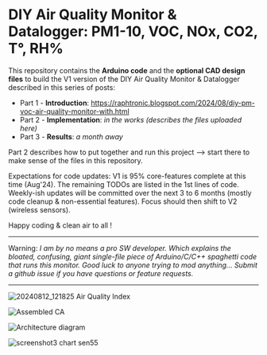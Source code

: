 # DIY Air Quality Monitor & Datalogger: PM1-10, VOC, NOx, CO2, T°, RH%

This repository contains the **Arduino code** and the **optional CAD design files** to build the V1 version of the DIY Air Quality Monitor & Datalogger described in this series of posts:
* Part 1 - **Introduction**: https://raphtronic.blogspot.com/2024/08/diy-pm-voc-air-quality-monitor-with.html
* Part 2 - **Implementation**:      _in the works (describes the files uploaded here)_
* Part 3 - **Results**:  _a month away_

Part 2 describes how to put together and run this project --> start there to make sense of the files in this repository.

Expectations for code updates: V1 is 95% core-features complete at this time (Aug'24). The remaining TODOs are listed in the 1st lines of code. Weekly-ish updates will be committed over the next 3 to 6 months (mostly code cleanup & non-essential features). Focus should then shift to V2 (wireless sensors).

Happy coding & clean air to all !
** **
Warning: _I am by no means a pro SW developer. Which explains the bloated, confusing, giant single-file piece of Arduino/C/C++ spaghetti code that runs this monitor. Good luck to anyone trying to mod anything... Submit a github issue if you have questions or feature requests._
** **

![20240812_121825 Air Quality Index](https://github.com/user-attachments/assets/c70e8b9c-75d2-4e7d-b0cb-0024cb651dc5)

![Assembled CA](https://github.com/user-attachments/assets/638d40f3-8258-47c4-82fe-a588055b3c21)

![Architecture diagram](https://github.com/user-attachments/assets/49711054-e817-4ed8-9b47-8c0bdb0f40cf)

![screenshot3 chart sen55](https://github.com/user-attachments/assets/4786bc32-a46e-4b42-89d1-75a3057155c2)
